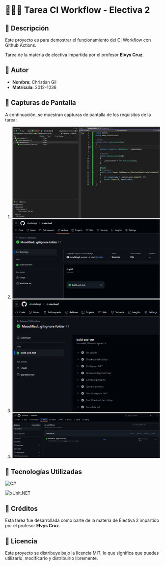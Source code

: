 # 🙋🏽‍♂️ Tarea CI Workflow - Electiva 2

## 📝 Descripción
Este proyecto es para demostrar el funcionamiento del CI Workflow con Github Actions.

Tarea de la materia de electiva impartida por el profesor **Elvys Cruz**.

## 👤 Autor
- **Nombre:** Christian Gil
- **Matrícula:** 2012-1036

## 📸 Capturas de Pantalla
A continuación, se muestran capturas de pantalla de los requisitos de la tarea:

1. ![Captura 1](/img/print1.png)
2. ![Captura 2](/img/print2.png)
3. ![Captura 3](/img/print3.png)
4. ![Captura 4](/img/print4.png)

## 🚀 Tecnologías Utilizadas
![C#](https://img.shields.io/badge/C%23-239120?style=for-the-badge&logo=c-sharp&logoColor=white)

![xUnit.NET](https://img.shields.io/badge/xUnit.NET-5F7DFD?style=for-the-badge&logo=xunit&logoColor=white)

## 🙏 Créditos
Esta tarea fue desarrollada como parte de la materia de Electiva 2 impartido por el profesor **Elvys Cruz**.

## 📄 Licencia
Este proyecto se distribuye bajo la licencia MIT, lo que significa que puedes utilizarlo, modificarlo y distribuirlo libremente.


